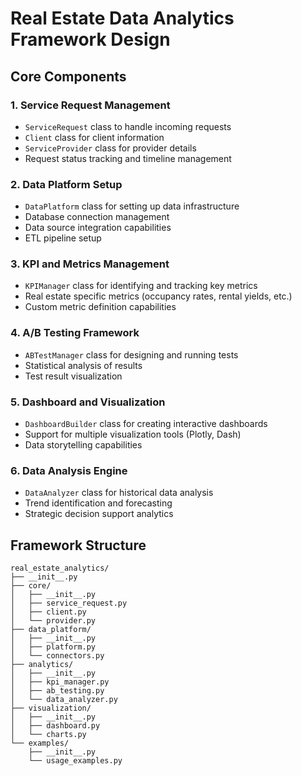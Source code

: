 # Real Estate Data Analytics Framework Design

## Core Components

### 1. Service Request Management
- `ServiceRequest` class to handle incoming requests
- `Client` class for client information
- `ServiceProvider` class for provider details
- Request status tracking and timeline management

### 2. Data Platform Setup
- `DataPlatform` class for setting up data infrastructure
- Database connection management
- Data source integration capabilities
- ETL pipeline setup

### 3. KPI and Metrics Management
- `KPIManager` class for identifying and tracking key metrics
- Real estate specific metrics (occupancy rates, rental yields, etc.)
- Custom metric definition capabilities

### 4. A/B Testing Framework
- `ABTestManager` class for designing and running tests
- Statistical analysis of results
- Test result visualization

### 5. Dashboard and Visualization
- `DashboardBuilder` class for creating interactive dashboards
- Support for multiple visualization tools (Plotly, Dash)
- Data storytelling capabilities

### 6. Data Analysis Engine
- `DataAnalyzer` class for historical data analysis
- Trend identification and forecasting
- Strategic decision support analytics

## Framework Structure
```
real_estate_analytics/
├── __init__.py
├── core/
│   ├── __init__.py
│   ├── service_request.py
│   ├── client.py
│   └── provider.py
├── data_platform/
│   ├── __init__.py
│   ├── platform.py
│   └── connectors.py
├── analytics/
│   ├── __init__.py
│   ├── kpi_manager.py
│   ├── ab_testing.py
│   └── data_analyzer.py
├── visualization/
│   ├── __init__.py
│   ├── dashboard.py
│   └── charts.py
└── examples/
    ├── __init__.py
    └── usage_examples.py
```


